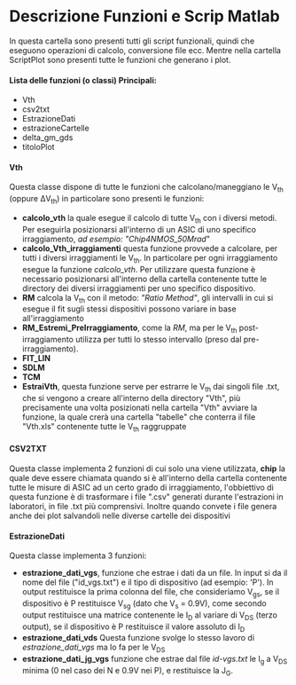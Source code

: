 # Descrizione Funzioni e Scrip Matlab

In questa cartella sono presenti tutti gli script funzionali, quindi che eseguono operazioni di calcolo, conversione file ecc.
Mentre nella cartella ScriptPlot sono presenti tutte le funzioni che generano i plot.

#### Lista delle funzioni (o classi) Principali:
- Vth
- csv2txt
- EstrazioneDati
- estrazioneCartelle
- delta_gm_gds
- titoloPlot

#### Vth
Questa classe dispone di tutte le funzioni che calcolano/maneggiano le V<sub>th</sub> (oppure &Delta;V<sub>th</sub>) in particolare sono presenti le funzioni:

- **calcolo_vth** la quale esegue il calcolo di tutte V<sub>th</sub> con i diversi metodi. Per eseguirla posizionarsi all'interno di un ASIC di uno specifico irraggiamento, *ad esempio: "Chip4NMOS_50Mrad*"
- **calcolo_Vth_irraggiamenti** questa funzione provvede a calcolare, per tutti i diversi irraggiamenti le V<sub>th</sub>. In particolare per ogni irraggiamento esegue la funzione *calcolo_vth*. Per utilizzare questa funzione è necessario posizionarsi all'interno della cartella contenente tutte le directory dei diversi irraggiamenti per uno specifico dispositivo.
- **RM** calcola la V<sub>th</sub> con il metodo: *"Ratio Method"*, gli intervalli in cui si esegue il fit sugli stessi dispositivi possono variare in base all'irraggiamento
- **RM_Estremi_PreIrraggiamento**, come la *RM*, ma per le V<sub>th</sub> post-irraggiamento utilizza per tutti lo stesso intervallo (preso dal pre-irraggiamento).  
- **FIT_LIN**
- **SDLM**  
- **TCM**
- **EstraiVth**, questa funzione serve per estrarre le V<sub>th</sub> dai singoli file .txt, che si vengono a creare all'interno della directory "Vth", più precisamente una volta posizionati nella cartella "Vth" avviare la funzione, la quale crerà una cartella "tabelle" che conterra il file "Vth.xls" contenente tutte le V<sub>th</sub> raggruppate 

#### CSV2TXT
Questa classe implementa 2 funzioni di cui solo una viene utilizzata, **chip** la quale deve essere chiamata quando si è all'interno della cartella contenente tutte le misure di ASIC ad un certo grado di irraggiamento, l'obbiettivo di questa funzione è di trasformare i file ".csv" generati durante l'estrazioni in laboratori, in file .txt più comprensivi.
Inoltre quando convete i file genera anche dei plot salvandoli nelle diverse cartelle dei dispositivi    

#### EstrazioneDati
Questa classe implementa 3 funzioni:
- **estrazione_dati_vgs**, funzione che estrae i dati da un file. In input si da il nome del file ("id_vgs.txt") e il tipo di dispositivo (ad esempio: 'P').
In output restituisce la prima colonna del file, che consideriamo V<sub>gs</sub>, se il dispositivo è P restituisce V<sub>sg</sub> (dato che V<sub>s</sub> = 0.9V), come secondo output restituisce una matrice contenente le I<sub>D</sub> al variare di V<sub>DS</sub> (terzo output), se il dispositivo è P restituisce il valore assoluto di I<sub>D</sub>
- **estrazione_dati_vds** Questa funzione svolge lo stesso lavoro di *estrazione_dati_vgs* ma lo fa per le V<sub>DS</sub>
- **estrazione_dati_jg_vgs** funzione che estrae dal file *id-vgs.txt* le I<sub>g</sub> a V<sub>DS</sub> minima (0 nel caso dei N e 0.9V nei P), e restituisce la J<sub>G</sub>.